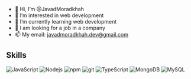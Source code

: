 - 👋 Hi, I’m @JavadMoradkhah
- 👀 I’m interested in web development
- 🌱 I’m currently learning web development
- 💞️ I am looking for a job in a company
- 📫 My email: javadmoradkhah.dev@gmail.com

<!---
JavadMoradkhah/JavadMoradkhah is a ✨ special ✨ repository because its `README.md` (this file) appears on your GitHub profile.
You can click the Preview link to take a look at your changes.
--->

## Skills
<p>
  <img alt="JavaScript" src="https://img.shields.io/static/v1?style=for-the-badge&message=JavaScript&color=ecda0f&logo=JavaScript&logoColor=333333&label=" />
  <img alt="Nodejs" src="https://img.shields.io/static/v1?style=for-the-badge&message=Node.js&color=339933&logo=Node.js&logoColor=FFFFFF&label=" />
  
  <img alt="npm" src="https://img.shields.io/static/v1?style=for-the-badge&message=NPM&color=red&logo=npm&logoColor=FFFFFF&label=" />
  <img alt="git" src="https://img.shields.io/static/v1?style=for-the-badge&message=Git&color=F05032&logo=Git&logoColor=FFFFFF&label=" />
  
  <img alt="TypeScript" src="https://img.shields.io/badge/-TypeScript-007ACC?style=flat-square&logo=typescript&logoColor=white" />
  <img alt="MongoDB" src="https://img.shields.io/badge/-MongoDB-13aa52?style=flat-square&logo=mongodb&logoColor=white" />
  <img alt="MySQL" src="https://img.shields.io/badge/-MySQL-F87822?style=flat-square&logo=mysql&logoColor=336791" />
</p>
